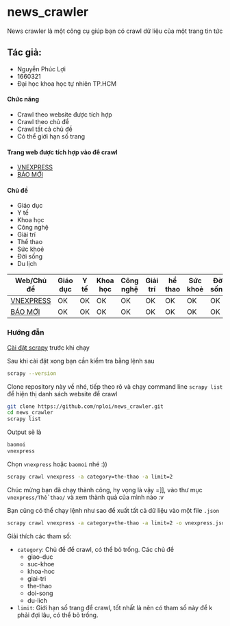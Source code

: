 
# news_crawler

News crawler là một công cụ giúp bạn có  crawl dữ liệu của một trang tin tức

## Tác giả: 
- Nguyễn Phúc Lợi
- 1660321
- Đại học khoa học tự nhiên TP.HCM

#### Chức năng
* Crawl theo website được tích hợp
* Crawl theo chủ đề
* Crawl tất cả chủ đề
* Có thể giới hạn số trang

#### Trang web được tích hợp vào để crawl
* [VNEXPRESS](https://vnexpress.net/)
* [BÁO MỚI](https://baomoi.com/)

#### Chủ đề
* Giáo dục
* Y tế
* Khoa học
* Công nghệ
* Giải trí
* Thể thao
* Sức khoẻ
* Đời sống
* Du lịch

Web/Chủ đề| Giáo dục | Y tế | Khoa học | Công nghệ | Giải trí | hể thao | Sức khoẻ| Đời sống | Du lịch
--- | --- | --- | --- |--- |--- |--- |--- |---|--- 
[VNEXPRESS](https://vnexpress.net/) | OK | OK | OK | OK | OK | OK | OK | OK | OK
[BÁO MỚI](https://baomoi.com/) | OK | OK | OK | OK | OK | OK | OK | OK | OK


### Hướng đẫn

[Cài đặt scrapy](http://doc.scrapy.org/en/latest/intro/install.html) trước khi chạy

Sau khi cài đặt xong bạn cần kiểm tra bằng lệnh sau
```bash
scrapy --version
```
Clone repository này về  nhé, tiếp theo rõ và chạy command line `scrapy list` để hiện thị danh sách website để  crawl
```bash
git clone https://github.com/nploi/news_crawler.git
cd news_crawler
scrapy list
```
Output sẽ là
```bash
baomoi
vnexpress
```
Chọn `vnexpress` hoặc `baomoi` nhé :))
```bash
scrapy crawl vnexpress -a category=the-thao -a limit=2
```
Chúc mừng bạn đã chạy thành công, hy vọng là vậy =]], vào thư mục `vnexpress/Thể thao/` và xem thành quả của mình nào :v

Bạn cũng có thể chạy lệnh như sao để xuất tất cả dữ liệu vào một file `.json`

```bash
scrapy crawl vnexpress -a category=the-thao -a limit=2 -o vnexpress.json
```

Giải thích các tham số:
- `category`: Chủ đề để crawl, có thể bỏ trống. Các chủ đề
    * giao-duc
    * suc-khoe
    * khoa-hoc
    * giai-tri
    * the-thao
    * doi-song
    * du-lich
- `limit`: Giới hạn số trang để crawl, tốt nhất là nên có tham số này để k phải đợi lâu, có thể bỏ trống.

